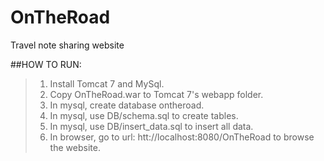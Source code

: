 # OnTheRoad
Travel note sharing website

##HOW TO RUN:
>1. Install Tomcat 7 and MySql.
>2. Copy OnTheRoad.war to Tomcat 7's webapp folder.
>3. In mysql, create database ontheroad.
>4. In mysql, use DB/schema.sql to create tables.
>5. In mysql, use DB/insert_data.sql to insert all data.
>6. In browser, go to url: htt://localhost:8080/OnTheRoad to browse the website.
